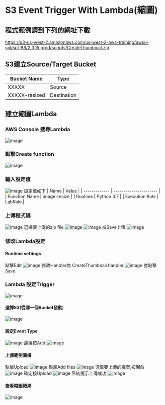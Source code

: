 # S3 Event Trigger With Lambda(縮圖)


## 程式範例請到下列的網址下載

https://s3-us-west-2.amazonaws.com/us-west-2-aws-training/awsu-spl/spl-88/2.3.15.prod/scripts/CreateThumbnail.zip

## S3建立Source/Target Bucket


| Bucket Name | Type |
| -------- | -------- |
| XXXXX         |   Source       |
| XXXXX-resized     | Destination     |

## 建立縮圖Lambda
### AWS Console 搜尋Lambda
![image](https://hackmd.io/_uploads/ByYMH_y4a.png)
### 點擊Create function
![image](https://hackmd.io/_uploads/HkpBrukEp.png)
### 輸入設定值
![image](https://hackmd.io/_uploads/HJ6l8dk4p.png)
設定值如下
| Name          | Value                  |
| ------------- | ---------------------- |
| Function Name | image-resize |
| Runtime       | Python 3.7                 |
| Execution Role | LabRole  |

### 上傳程式碼
![image](https://hackmd.io/_uploads/BkiSvukNp.png)
選擇要上傳的zip file
![image](https://hackmd.io/_uploads/HkXFvu1V6.png)
![image](https://hackmd.io/_uploads/BJB2v_146.png)
按Save上傳
![image](https://hackmd.io/_uploads/S11yd_1V6.png)

### 修改Lambda設定
#### Runtime settings
點擊Edit
![image](https://hackmd.io/_uploads/HkOwuu146.png)
修改Handler為
CreateThumbnail.handler 
![image](https://hackmd.io/_uploads/r18lKukVT.png)
並點擊Save

### Lambda 設定Trigger
![image](https://hackmd.io/_uploads/ByPKYu14p.png)
#### 選擇S3(從哪一個Bucket發動)
![image](https://hackmd.io/_uploads/SJtBJYyNT.png)
#### 設定Event Type
![image](https://hackmd.io/_uploads/S1cOJY1E6.png)
最後按Add
![image](https://hackmd.io/_uploads/r1e31KyET.png)

#### 上傳範例圖檔
點擊Upload
![image](https://hackmd.io/_uploads/r1QHet14p.png!)
點擊Add files
![image](https://hackmd.io/_uploads/Sy2deFkNT.png)
選取要上傳的檔案,按開啟
![image](https://hackmd.io/_uploads/SyFQbK1Na.png)
確定按Upload
![image](https://hackmd.io/_uploads/Hk-DZKyVa.png)
系統提示上傳成功
![image](https://hackmd.io/_uploads/HyAh-Ky4p.png)

#### 查看縮圖結果

![image](https://hackmd.io/_uploads/SJLfNF14T.png)








